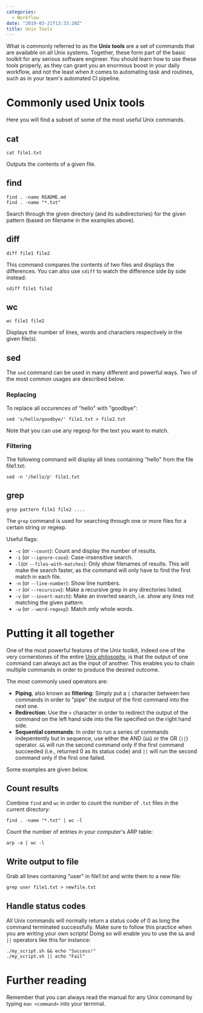 ```yaml
---
categories:
  - Workflow
date: "2019-03-21T13:33:20Z"
title: Unix Tools
---
```


What is commonly referred to as the **Unix tools** are a set of commands that are available on all Unix systems. Together, these form part of the basic toolkit for any serious software engineer. You should learn how to use these tools properly, as they can grant you an enormous boost in your daily workflow, and not the least when it comes to automating task and routines, such as in your team's automated CI pipeline.

# Commonly used Unix tools

Here you will find a subset of some of the most useful Unix commands.

## cat

    cat file1.txt

Outputs the contents of a given file.

## find

    find . -name README.md
    find . -name "*.txt"

Search through the given directory (and its subdirectories) for the given pattern (based on filename in the examples above).

## diff

    diff file1 file2

This command compares the contents of two files and displays the differences. You can also use `sdiff` to watch the difference side by side instead:

    sdiff file1 file2

## wc

    wc file1 file2

Displays the number of lines, words and characters respectively in the given file(s).

## sed

The `sed` command can be used in many different and powerful ways. Two of the most common usages are described below.

### Replacing

To replace all occurences of "hello" with "goodbye":

    sed 's/hello/goodbye/' file1.txt > file2.txt

Note that you can use any regexp for the text you want to match.

### Filtering

The following command will display all lines containing "hello" from the file file1.txt:

    sed -n '/hello/p' file1.txt

## grep

    grep pattern file1 file2 ....

The `grep` command is used for searching through one or more files for a certain string or regexp.

Useful flags:

- `-c` (or `--count`): Count and display the number of results.
- `-i` (or `--ignore-case`): Case-insensitive search.
- `-l`(or `--files-with-matches`): Only show filenames of results. This will make the search faster, as the command will only have to find the first match in each file.
- `-n` (or `--line-number`): Show line numbers.
- `-r` (or `--recursive`): Make a recursive grep in any directories listed.
- `-v` (or `--invert-match`): Make an inverted search, i.e. show any lines not matching the given pattern.
- `-w` (or `--word-regexp`): Match only whole words.

# Putting it all together

One of the most powerful features of the Unix toolkit, indeed one of the very cornerstones of the entire [Unix philosophy](https://arp242.net/the-art-of-unix-programming), is that the output of one command can always act as the input of another. This enables you to chain multiple commands in order to produce the desired outcome.

The most commonly used operators are:

- **Piping**, also known as **filtering**: Simply put a `|` character between two commands in order to "pipe" the output of the first command into the next one.
- **Redirection**: Use the `>` character in order to redirect the output of the command on the left hand side into the file specified on the right hand side.
- **Sequential commands**: In order to run a series of commands indepentently but in sequence, use either the AND (`&&`) or the OR (`||`) operator. `&&` will run the second command only if the first command succeeded (i.e., returned 0 as its status code) and `||` will run the second command only if the first one failed.

Some examples are given below.

## Count results

Combine `find` and `wc` in order to count the number of `.txt` files in the current directory:

    find . -name "*.txt" | wc -l

Count the number of entries in your computer's ARP table:

    arp -a | wc -l

## Write output to file

Grab all lines containing "user" in file1.txt and write them to a new file:

    grep user file1.txt > newfile.txt

## Handle status codes

All Unix commands will normally return a status code of 0 as long the command terminated successfully. Make sure to follow this practice when you are writing your own scripts! Doing so will enable you to use the `&&` and `||` operators like this for instance:

    ./my_script.sh && echo "Success!"
    ./my_script.sh || echo "Fail"

# Further reading

Remember that you can always read the manual for any Unix command by typing `man <command>` into your terminal.
